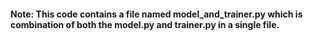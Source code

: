 #### Note: This code contains a file named model_and_trainer.py which is combination of both the model.py and trainer.py in a single file.
